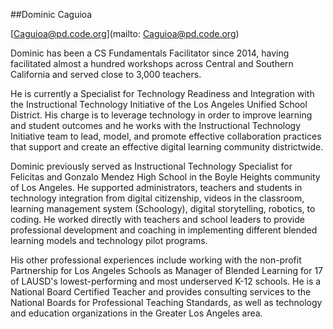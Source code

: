 ##Dominic Caguioa

[Caguioa@pd.code.org](mailto: Caguioa@pd.code.org)

Dominic has been a CS Fundamentals Facilitator since 2014, having facilitated almost a hundred workshops across Central and Southern California and served close to 3,000 teachers.

He is currently a Specialist for Technology Readiness and Integration with the Instructional Technology Initiative of the Los Angeles Unified School District. His charge is to leverage technology in order to improve learning and student outcomes and he works with the Instructional Technology Initiative team to lead, model, and promote effective collaboration practices that support and create an effective digital learning community districtwide.

Dominic previously served as Instructional Technology Specialist for Felicitas and Gonzalo Mendez High School in the Boyle Heights community of Los Angeles. He supported administrators, teachers and students in technology integration from digital citizenship, videos in the classroom, learning management system (Schoology), digital storytelling, robotics, to coding. He worked directly with teachers and school leaders to provide professional development and coaching in implementing different blended learning models and technology pilot programs.

His other professional experiences include working with the non-profit Partnership for Los Angeles Schools as Manager of Blended Learning for 17 of LAUSD's lowest-performing and most underserved K-12 schools. He is a National Board Certified Teacher and provides consulting services to the National Boards for Professional Teaching Standards, as well as technology and education organizations in the Greater Los Angeles area.
